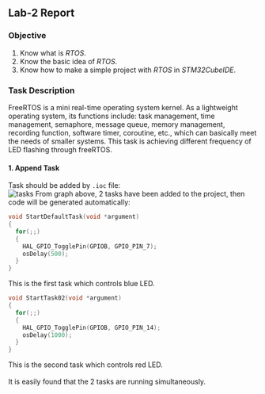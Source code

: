 ## Lab-2 Report

### Objective
1. Know what is *RTOS*.
2. Know the basic idea of *RTOS*.
3. Know how to make a simple project with *RTOS* in *STM32CubeIDE*.

### Task Description
FreeRTOS is a mini real-time operating system kernel. As a lightweight operating system, its functions include: task management, time management, semaphore, message queue, memory management, recording function, software timer, coroutine, etc., which can basically meet the needs of smaller systems.
This task is achieving different frequency of LED flashing through freeRTOS.
#### 1. Append Task
Task should be added by `.ioc` file:  
![tasks](https://tva1.sinaimg.cn/large/007S8ZIlly1gfwerpgr8lj30hk09174j.jpg)
From graph above, 2 tasks have been added to the project, then code will be generated automatically:
```C
void StartDefaultTask(void *argument)
{
  for(;;)
  {
    HAL_GPIO_TogglePin(GPIOB, GPIO_PIN_7);
    osDelay(500);
  }
}
```
This is the first task which controls blue LED.
```C
void StartTask02(void *argument)
{
  for(;;)
  {
    HAL_GPIO_TogglePin(GPIOB, GPIO_PIN_14);
    osDelay(1000);
  }
}
```
This is the second task which controls red LED.
<br></br> 
It is easily found that the 2 tasks are running simultaneously.